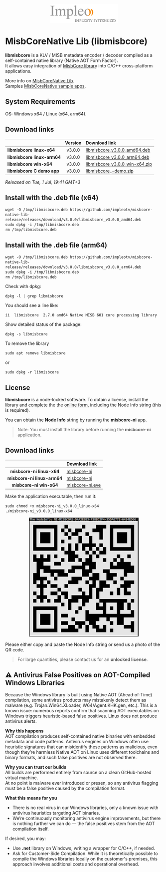 
<div align="center">
  <a >
    <img src="images/impleo_logo.png" alt="Logo" >
  </a>
</div>

# MisbCoreNative Lib (libmisbcore)

**libmisbcore** is a KLV / MISB metadata encoder / decoder compiled as a self-contained native library (Native AOT Form Factor).  
It allows easy integration of [MisbCore library](https://www.impleotv.com/content/misbcore/help/index.html) into C/C++ cross-platform applications.  

More info on [MisbCoreNative Lib](https://www.impleotv.com/content/misbcore/help/user-guide/native-lib/).  
Samples [MisbCoreNative sample apps](https://www.impleotv.com/content/misbcore-native-samples/help/).  

## System Requirements
OS: Windows x64 / Linux (x64, arm64).

## Download links

|          | Version             | Download link                                                           | 
|:---------|:-------------------:|:------------------------------------------------------------------------|
| **libmisbcore linux-x64**      |  v3.0.0 | [libmisbcore_v3.0.0_amd64.deb](https://github.com/impleotv/misbcore-native-lib-release/releases/download/v3.0.0/libmisbcore_v3.0.0_amd64.deb)   | 
| **libmisbcore linux-arm64**    |  v3.0.0 | [libmisbcore_v3.0.0_arm64.deb](https://github.com/impleotv/misbcore-native-lib-release/releases/download/v3.0.0/libmisbcore_v3.0.0_arm64.deb)   | 
| **libmisbcore win-x64**        |  v3.0.0 | [libmisbcore_v3.0.0_win-x64.zip](https://github.com/impleotv/misbcore-native-lib-release/releases/download/v3.0.0/libmisbcore_v3.0.0_win-x64.zip) | 
| **libmisbcore C demo app**     |  v3.0.0 | [libmisbcore_-demo.zip](https://github.com/impleotv/misbcore-native-lib-release/releases/latest/download/MisbCoreNativeLib-demo.zip)   | 

*Released on Tue, 1 Jul, 19:41 GMT+3*


## Install with the .deb file (x64)

```
wget -O /tmp/libmisbcore.deb https://github.com/impleotv/misbcore-native-lib-release/releases/download/v3.0.0/libmisbcore_v3.0.0_amd64.deb  
sudo dpkg -i /tmp/libmisbcore.deb  
rm /tmp/libmisbcore.deb
```
## Install with the .deb file (arm64)

```
wget -O /tmp/libmisbcore.deb https://github.com/impleotv/misbcore-native-lib-release/releases/download/v3.0.0/libmisbcore_v3.0.0_arm64.deb 
sudo dpkg -i /tmp/libmisbcore.deb  
rm /tmp/libmisbcore.deb
```

Check with dpkg:  

```
dpkg -l | grep libmisbcore
```

You should see a line like:  
```
ii  libmisbcore  2.7.0 amd64 Native MISB 601 core processing library
```

Show detailed status of the package:  

```
dpkg -s libmisbcore
```

To remove the library

```
sudo apt remove libmisbcore
```

or 

```
sudo dpkg -r libmisbcore
```

## License

**libmisbcore**  is a node-locked software. To obtain a license, install the library and complete the the [online form](https://docs.google.com/forms/d/e/1FAIpQLSd_XW6bDsFce1G1cpds4gMQNlwNax0CvkWzcMbscxZ5rLaIbA/viewform),
including the Node Info string (this is required). 

You can obtain the **Node Info** string by running the **misbcore-ni** app.

> Note: You must install the library before running the **misbcore-ni** application.  

## Download links
|                                | Download link                                                           | 
|:------------------------------:|:------------------------------------------------------------------------|
| **misbcore-ni linux-x64**      |  [misbcore-ni](https://github.com/impleotv/misbcore-native-lib-release/releases/download/v3.0.0/misbcore-ni_v3.0.0_linux-x64)   | 
| **misbcore-ni linux-arm64**    |  [misbcore-ni](https://github.com/impleotv/misbcore-native-lib-release/releases/download/v3.0.0/misbcore-ni_v3.0.0_linux-arm64)   | 
| **misbcore-ni win-x64**        |  [misbcore-ni.eve](https://github.com/impleotv/misbcore-native-lib-release/releases/download/v3.0.0/misbcore-ni_v3.0.0_win-x64.exe) | 


Make the application executable, then run it: 

```
sudo chmod +x misbcore-ni_v3.0.0_linux-x64  
./misbcore-ni_v3.0.0_linux-x64
```

<div align="center">
  <a >
    <img src="images/libmisbcore-qr.png" alt="qr" >
  </a>
</div>

Please either copy and paste the Node Info string or send us a photo of the QR code.

> For large quantities, please contact us for an **unlocked license**.


## ⚠️ Antivirus False Positives on AOT-Compiled Windows Libraries 

Because the Windows library is built using Native AOT (Ahead‑of‑Time) compilation,
some antivirus products may mistakenly detect them as malware (e.g. Trojan.Win64.XLoader, W64/Agent.KHK.gen, etc.).
This is a known issue: numerous reports confirm that scanning AOT executables on Windows triggers heuristic-based false positives.
Linux does not produce antivirus alerts.

**Why this happens**  
AOT compilation produces self-contained native binaries with embedded metadata and code patterns. 
Antivirus engines on Windows often use heuristic signatures that can misidentify these patterns as malicious, even though they’re harmless 
Native AOT on Linux uses different toolchains and binary formats, and such false positives are not observed there.

**Why you can trust our builds**  
All builds are performed entirely from source on a clean GitHub-hosted virtual machine.  
At no point is malware ever introduced or presen, so any antivirus flagging must be a false positive caused by the compilation format.

**What this means for you**  
- There is no real virus in our Windows libraries, only a known issue with antivirus heuristics targeting AOT binaries.  
- We’re continuously monitoring antivirus engine improvements, but there is nothing further we can do — the false positives stem from the AOT compilation itself.

If desired, you may:
- Use **.net** library on Windows, writing a wrapper for C/C++, if needed.
- Ask for Customer-Side Compilation. While it is theoretically possible to compile the Windows libraries locally on the customer's premises, this approach involves additional costs and operational overhead.





